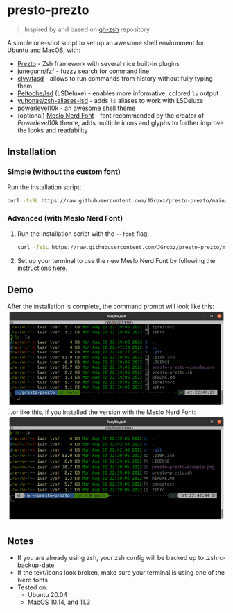 # presto-prezto

> Inspired by and based on [gh-zsh](https://github.com/gustavohellwig/gh-zsh) repository

A simple one-shot script to set up an awesome shell environment for Ubuntu and MacOS, with:
* [Prezto](https://github.com/sorin-ionescu/prezto) - Zsh framework with several nice built-in plugins
* [junegunn/fzf](https://github.com/junegunn/fzf) - fuzzy search for command line
* [clvv/fasd](https://github.com/clvv/fasd) - allows to run commands from history without fully typing them
* [Peltoche/lsd](https://github.com/Peltoche/lsd) (LSDeluxe) - enables more informative, colored `ls` output
* [yuhonas/zsh-aliases-lsd](https://github.com/yuhonas/zsh-aliases-lsd) - adds `ls` aliases to work with LSDeluxe
* [powerlevel10k](https://github.com/romkatv/powerlevel10k) - an awesome shell theme
* (optional) [Meslo Nerd Font](https://github.com/romkatv/powerlevel10k#meslo-nerd-font-patched-for-powerlevel10k) - font recommended by the creator of _Powerlevel10k_ theme, adds multiple icons and glyphs to further improve the looks and readability

## Installation

### Simple (without the custom font)

Run the installation script:
``` bash
curl -fsSL https://raw.githubusercontent.com/JGroxz/presto-prezto/main/presto-prezto.sh | bash
```

### Advanced (with Meslo Nerd Font)

1. Run the installation script with the `--font` flag:
   ``` bash
   curl -fsSL https://raw.githubusercontent.com/JGroxz/presto-prezto/main/presto-prezto.sh | bash -s -- --font
   ```
2. Set up your terminal to use the new Meslo Nerd Font by following the [instructions here](https://github.com/romkatv/powerlevel10k#meslo-nerd-font-patched-for-powerlevel10k).

## Demo

After the installation is complete, the command prompt will look like this:
![ZSH-Prompt](./look.png)
...or like this, if you installed the version with the Meslo Nerd Font:
![ZSH-Prompt](./look-with-nerd-font.png)

## Notes
* If you are already using zsh, your zsh config will be backed up to .zshrc-backup-date
* If the text/icons look broken, make sure your terminal is using one of the Nerd fonts
* Tested on:
  * Ubuntu 20.04
  * MacOS 10.14, and 11.3
